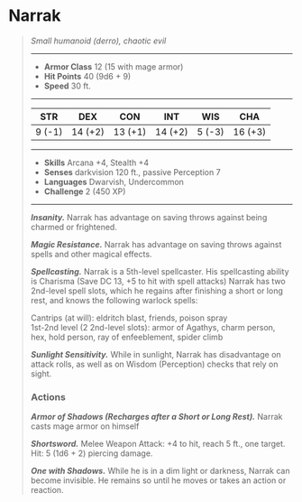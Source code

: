 # Narrak
>*Small humanoid (derro), chaotic evil*
>___
>- **Armor Class** 12 (15 with mage armor)
>- **Hit Points** 40 (9d6 + 9)
>- **Speed** 30 ft.
>___
>|STR|DEX|CON|INT|WIS|CHA|
>|:---:|:---:|:---:|:---:|:---:|:---:|
>|9 (-1)|14 (+2)|13 (+1)|14 (+2)|5 (-3)|16 (+3)|
>___
>- **Skills** Arcana +4, Stealth +4
>- **Senses** darkvision 120 ft., passive Perception 7
>- **Languages** Dwarvish, Undercommon
>- **Challenge** 2 (450 XP)
>___
>***Insanity.*** Narrak has advantage on saving throws against being charmed or frightened.  
>
>***Magic Resistance.*** Narrak has advantage on saving throws against spells and other magical effects.  
>
>***Spellcasting.*** Narrak is a 5th-level spellcaster. His spellcasting ability is Charisma (Save DC 13, +5 to hit with spell attacks) Narrak has two 2nd-level spell slots, which he regains after finishing a short or long rest, and knows the following warlock spells:  
>
>Cantrips (at will): eldritch blast, friends, poison spray  
>1st-2nd level (2 2nd-level slots): armor of Agathys, charm person, hex, hold person, ray of enfeeblement, spider climb  
>
>
>***Sunlight Sensitivity.*** While in sunlight, Narrak has disadvantage on attack rolls, as well as on Wisdom (Perception) checks that rely on sight.  
>
>### Actions
>***Armor of Shadows (Recharges after a Short or Long Rest).*** Narrak casts mage armor on himself  
>
>***Shortsword.*** Melee Weapon Attack: +4 to hit, reach 5 ft., one target. Hit: 5 (1d6 + 2) piercing damage.  
>
>***One with Shadows.*** While he is in a dim light or darkness, Narrak can become invisible. He remains so until he moves or takes an action or reaction.